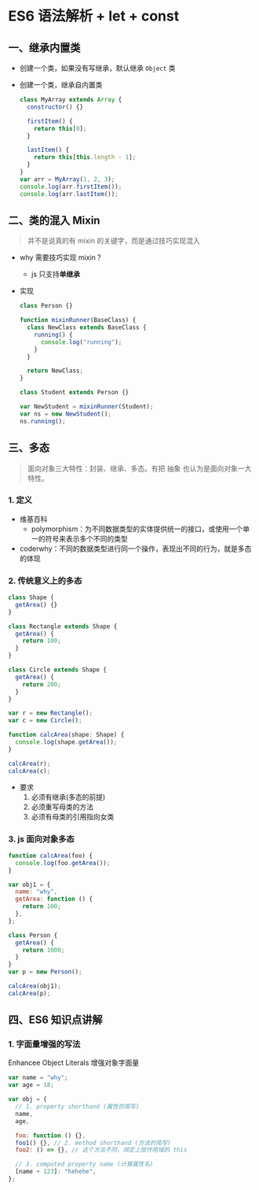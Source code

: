 <!--
 * @Author: East
 * @Date: 2022-01-12 13:57:15
 * @LastEditTime: 2022-01-12 17:46:58
 * @LastEditors: Please set LastEditors
 * @Description: ES6 语法解析 + let + const
 * @FilePath: \forGreaterGood\javascript\13-ES6语法解析+let+const.md
-->

# ES6 语法解析 + let + const

## 一、继承内置类

- 创建一个类，如果没有写继承，默认继承 `Object` 类
- 创建一个类，继承自内置类

  ```js
  class MyArray extends Array {
    constructor() {}

    firstItem() {
      return this[0];
    }

    lastItem() {
      return this[this.length - 1];
    }
  }
  var arr = MyArray(1, 2, 3);
  console.log(arr.firstItem());
  console.log(arr.lastItem());
  ```

## 二、类的混入 Mixin

> 并不是说真的有 mixin 的关键字，而是通过技巧实现混入

- why 需要技巧实现 mixin？
  - js 只支持**单继承**
- 实现

  ```js
  class Person {}

  function mixinRunner(BaseClass) {
    class NewClass extends BaseClass {
      running() {
        console.log("running");
      }
    }

    return NewClass;
  }

  class Student extends Person {}

  var NewStudent = mixinRunner(Student);
  var ns = new NewStudent();
  ns.running();
  ```

## 三、多态

> 面向对象三大特性：封装、继承、多态。有把 抽象 也认为是面向对象一大特性。

### 1. 定义

- 维基百科
  - polymorphism：为不同数据类型的实体提供统一的接口，或使用一个单一的符号来表示多个不同的类型
- coderwhy：不同的数据类型进行同一个操作，表现出不同的行为，就是多态的体现

### 2. 传统意义上的多态

```ts
class Shape {
  getArea() {}
}

class Rectangle extends Shape {
  getArea() {
    return 100;
  }
}

class Circle extends Shape {
  getArea() {
    return 200;
  }
}

var r = new Rectangle();
var c = new Circle();

function calcArea(shape: Shape) {
  console.log(shape.getArea());
}

calcArea(r);
calcArea(c);
```

- 要求
  1. 必须有继承(多态的前提)
  2. 必须重写母类的方法
  3. 必须有母类的引用指向女类

### 3. js 面向对象多态

```js
function calcArea(foo) {
  console.log(foo.getArea());
}

var obj1 = {
  name: "why",
  getArea: function () {
    return 100;
  },
};

class Person {
  getArea() {
    return 1000;
  }
}
var p = new Person();

calcArea(obj1);
calcArea(p);
```

## 四、ES6 知识点讲解

### 1. 字面量增强的写法

Enhancee Object Literals 增强对象字面量

```js
var name = "why";
var age = 18;

var obj = {
  // 1. property shorthand (属性的简写)
  name,
  age,

  foo: function () {},
  foo1() {}, // 2. method shorthand (方法的简写)
  foo2: () => {}, // 这个方法不同，绑定上层作用域的 this

  // 3. computed property name (计算属性名)
  [name + 123]: "hehehe",
};
```
